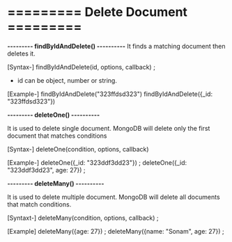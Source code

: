 # ========= Delete Document =========

__--------- findByIdAndDelete() ----------__
It finds a matching document then deletes it.

[Syntax-] 
         findByIdAndDelete(id, options, callback) ;

- id can be object, number or string.

[Example-]
         findByIdAndDelete("323ffdsd323")
         findByIdAndDelete({_id: "323ffdsd323"})


__--------- deleteOne() ----------__      

It is used to delete single document. MongoDB will delete only the first document that matches conditions

[Syntax-] 
         deleteOne(condition, options, callback)

[Example-]
         deleteOne({_id: "323ddf3dd23"}) ;
         deleteOne({_id: "323ddf3dd23", age: 27}) ;



__--------- deleteMany() ----------__    

It is used to delete multiple document. MongoDB will delete all documents that match conditions.

[Syntaxt-] 
          deleteMany(condition, options, callback) ;

[Example]
          deleteMany({age: 27}) ;
          deleteMany({name: "Sonam", age: 27}) ;
